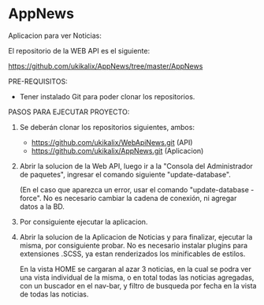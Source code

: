 # AppNews

Aplicacion para ver Noticias:

El repositorio de la WEB API es el siguiente:

https://github.com/ukikalix/AppNews/tree/master/AppNews

PRE-REQUISITOS:
- Tener instalado Git para poder clonar los repositorios.

PASOS PARA EJECUTAR PROYECTO:

1.  Se deberán clonar los repositorios siguientes, ambos:
    - https://github.com/ukikalix/WebApiNews.git (API)
    - https://github.com/ukikalix/AppNews.git (Aplicacion)
  
2.  Abrir la solucion de la Web API, luego ir a la "Consola del Administrador de paquetes",
    ingresar el comando siguiente "update-database".

    (En el caso que aparezca un error, usar el comando "update-database -force".
    No es necesario cambiar la cadena de conexión, ni agregar datos a la BD.
    
3.   Por consiguiente ejecutar la aplicacion.
    
4.   Abrir la solucion de la Aplicacion de Noticias y para finalizar, ejecutar la misma, por consiguiente probar.
     No es necesario instalar plugins para extensiones .SCSS, ya estan renderizados los minificables de estilos.
     
     En la vista HOME se cargaran al azar 3 noticias, en la cual se podra ver una vista individual de la misma,
     o en total todas las noticias agregadas, con un buscador en el nav-bar, y filtro de busqueda por fecha
     en la vista de todas las noticias.
